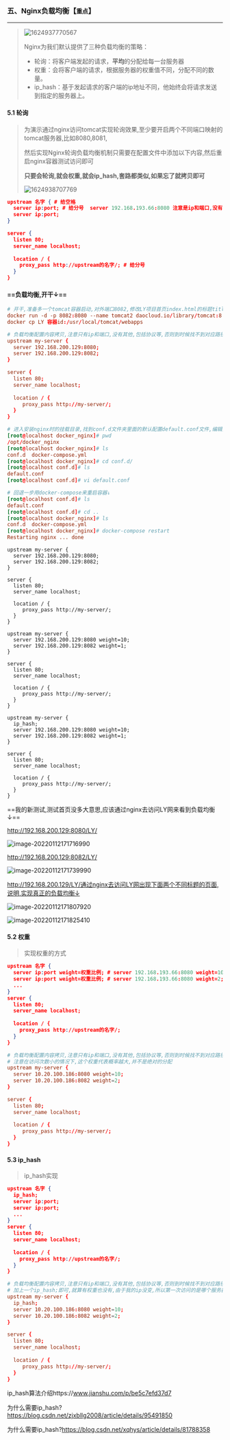 ### 五、Nginx负载均衡【`重点`】

---

> ![1624937770567](assets/1624937770567.png)
>
> Nginx为我们默认提供了三种负载均衡的策略：
>
> - 轮询：将客户端发起的请求，**平均**的分配给每一台服务器
> - 权重：会将客户端的请求，根据服务器的权重值不同，分配不同的数量。
> - ip_hash：基于发起请求的客户端的ip地址不同，他始终会将请求发送到指定的服务器上。



#### 5.1 轮询

> 为演示通过nginx访问tomcat实现轮询效果,至少要开启两个不同端口映射的tomcat服务器,比如8080,8081,
>
> 然后实现Nginx轮询负载均衡机制只需要在配置文件中添加以下内容,然后重启nginx容器测试访问即可
>
> **只要会轮询,就会权重,就会ip_hash,套路都类似,如果忘了就拷贝即可**
>
> ![1624938707769](assets/1624938707769.png)

```json
upstream 名字 { # 给空格
  server ip:port; # 给分号  server 192.168.193.66:8080 注意是ip和端口,没有协议也没有其他东西!!!
  server ip:port;
}

server {
  listen 80;
  server_name localhost;
  
  location / {
    proxy_pass http://upstream的名字/; # 给分号
  }
}
```



#### ==负载均衡,开干↓==

```conf
# 开干,准备多一个tomcat容器启动,对外端口8082,修改LY项目首页index.html的标题title为tomcat8082好区分不同↓
docker run -d -p 8082:8080 --name tomcat2 daocloud.io/library/tomcat:8.5.15-jre8
docker cp LY 容器id:/usr/local/tomcat/webapps

# 负载均衡配置内容拷贝,注意只有ip和端口,没有其他,包括协议等,否则到时候找不到对应路径,会一直找,响应过长↓
upstream my-server {
  server 192.168.200.129:8080;
  server 192.168.200.129:8082;
}

server {
  listen 80;
  server_name localhost;
  
  location / {
     proxy_pass http://my-server/;
  }
}

# 进入安装nginx时的挂载目录,找到conf.d文件夹里面的默认配置default.conf文件,编辑拷贝上面的负载均衡配置↕
[root@localhost docker_nginx]# pwd
/opt/docker_nginx
[root@localhost docker_nginx]# ls
conf.d  docker-compose.yml
[root@localhost docker_nginx]# cd conf.d/
[root@localhost conf.d]# ls
default.conf
[root@localhost conf.d]# vi default.conf

# 回退一步用docker-compose来重启容器↓
[root@localhost conf.d]# ls
default.conf
[root@localhost conf.d]# cd ..
[root@localhost docker_nginx]# ls
conf.d  docker-compose.yml
[root@localhost docker_nginx]# docker-compose restart
Restarting nginx ... done
```

```
upstream my-server {
  server 192.168.200.129:8080;
  server 192.168.200.129:8082;
}

server {
  listen 80;
  server_name localhost;
  
  location / {
     proxy_pass http://my-server/;
  }
}

upstream my-server {
  server 192.168.200.129:8080 weight=10;
  server 192.168.200.129:8082 weight=1;
}

server {
  listen 80;
  server_name localhost;
  
  location / {
     proxy_pass http://my-server/;
  }
}

upstream my-server {
  ip_hash;
  server 192.168.200.129:8080 weight=10;
  server 192.168.200.129:8082 weight=1;
}

server {
  listen 80;
  server_name localhost;
  
  location / {
     proxy_pass http://my-server/;
  }
}
```

==我的新测试,测试首页没多大意思,应该通过nginx去访问LY网来看到负载均衡↓==

http://192.168.200.129:8080/LY/

![image-20220112171716990](assets/image-20220112171716990.png)

http://192.168.200.129:8082/LY/

![image-20220112171739990](assets/image-20220112171739990.png)



http://192.168.200.129/LY/通过nginx去访问LY网出现下面两个不同标题的页面,说明,实现真正的负载均衡↓



![image-20220112171807920](assets/image-20220112171807920.png)

![image-20220112171825410](assets/image-20220112171825410.png)



#### 5.2 权重

> 实现权重的方式

```json
upstream 名字 {
  server ip:port weight=权重比例; # server 192.168.193.66:8080 weight=10;
  server ip:port weight=权重比例; # server 192.168.193.66:8080 weight=2;
  ...
}
server {
  listen 80;
  server_name localhost;
  
  location / {
    proxy_pass http://upstream的名字/;
  }
}
```

```conf
# 负载均衡配置内容拷贝,注意只有ip和端口,没有其他,包括协议等,否则到时候找不到对应路径,会一直找,响应过长↓
# 注意在访问次数小的情况下,这个权重代表概率越大,并不是绝对的分配
upstream my-server {
  server 10.20.100.186:8080 weight=10;
  server 10.20.100.186:8082 weight=2;
}

server {
  listen 80;
  server_name localhost;
  
  location / {
     proxy_pass http://my-server/;
  }
}
```



#### 5.3 ip_hash

> ip_hash实现

```json
upstream 名字 {
  ip_hash;
  server ip:port;
  server ip:port;
  ...
}
server {
  listen 80;
  server_name localhost;
  
  location / {
    proxy_pass http://upstream的名字/;
  }
}
```

```conf
# 负载均衡配置内容拷贝,注意只有ip和端口,没有其他,包括协议等,否则到时候找不到对应路径,会一直找,响应过长↓
# 加上一个ip_hash;即可,就算有权重也没有,由于我的ip没变,所以第一次访问的是哪个服务器,以后一直都是同一个↓
upstream my-server {
  ip_hash;
  server 10.20.100.186:8080 weight=10;
  server 10.20.100.186:8082 weight=2;
}

server {
  listen 80;
  server_name localhost;
  
  location / {
     proxy_pass http://my-server/;
  }
}
```

ip_hash算法介绍https://www.jianshu.com/p/be5c7efd37d7

为什么需要ip_hash?https://blog.csdn.net/zjxbllg2008/article/details/95491850

为什么需要ip_hash?https://blog.csdn.net/xqhys/article/details/81788358
